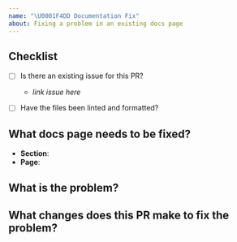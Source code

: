```yaml
---
name: "\U0001F4DD Documentation Fix"
about: Fixing a problem in an existing docs page
---
```


## Checklist

- [ ] Is there an existing issue for this PR?
    - *link issue here*
- [ ] Have the files been linted and formatted?


## What docs page needs to be fixed?

- **Section**: 
- **Page**: 


## What is the problem?



## What changes does this PR make to fix the problem?